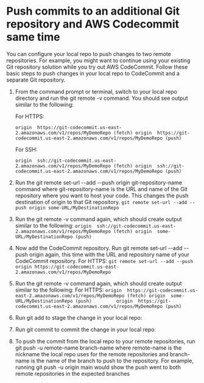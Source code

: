 # Push commits to an additional Git repository and AWS Codecommit same time

You can configure your local repo to push changes to two remote repositories. For example, you might want to continue using your existing Git repository solution while you try out AWS CodeCommit. Follow these basic steps to push changes in your local repo to CodeCommit and a separate Git repository.

1. From the command prompt or terminal, switch to your local repo directory and run the git remote -v command. You should see output similar to the following:

   For HTTPS:
   
   `
   origin  https://git-codecommit.us-east-2.amazonaws.com/v1/repos/MyDemoRepo (fetch)
   origin  https://git-codecommit.us-east-2.amazonaws.com/v1/repos/MyDemoRepo (push)
   `     
   
   For SSH:
   
   `
   origin  ssh://git-codecommit.us-east-2.amazonaws.com/v1/repos/MyDemoRepo (fetch)
   origin  ssh://git-codecommit.us-east-2.amazonaws.com/v1/repos/MyDemoRepo (push)
   `
   
 2. Run the git remote set-url --add --push origin git-repository-name command where git-repository-name is the URL and name of the Git repository where you want to host your code. This changes the push destination of origin to that Git repository.
    `git remote set-url --add --push origin some-URL/MyDestinationRepo`
    
 3. Run the git remote -v command again, which should create output similar to the following:
    `
    origin  ssh://git-codecommit.us-east-2.amazonaws.com/v1/repos/MyDemoRepo (fetch)
    origin  some-URL/MyDestinationRepo (push)
    `
    
 4. Now add the CodeCommit repository. Run git remote set-url --add --push origin again, this time with the URL and repository name of your CodeCommit repository.
    For HTTPS:
     `git remote set-url --add --push origin https://git-codecommit.us-east-2.amazonaws.com/v1/repos/MyDemoRepo`
     
 5. Run the git remote -v command again, which should create output similar to the following:
    For HTTPS: 
    `
    origin  https://git-codecommit.us-east-2.amazonaws.com/v1/repos/MyDemoRepo (fetch)
    origin  some-URL/MyDestinationRepo (push)        
    origin  https://git-codecommit.us-east-2.amazonaws.com/v1/repos/MyDemoRepo (push)      
    `
6. Run git add to stage the change in your local repo:
7. Run git commit to commit the change in your local repo:
8. To push the commit from the local repo to your remote repositories, run git push -u remote-name branch-name where remote-name is the nickname the local repo uses for the remote repositories and branch-name is the name of the branch to push to the repository. For example, running git push -u origin main would show the push went to both remote repositories in the expected branches
